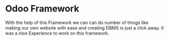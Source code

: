 # Odoo Framework
With the help of this Framework we can can do number of things like making our own website with ease and creating DBMS is just a click away. It was a nice Experience to work on this framework. 
